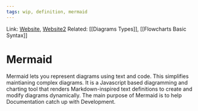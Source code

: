 ```yaml
---
tags: wip, definition, mermaid
---
```

Link: [Website](https://mermaid-js.github.io/mermaid/#/), [Website2](https://unpkg.com/mermaid@0.5.3/dist/www/all.html#mermaid)
Related: [[Diagrams Types]], [[Flowcharts Basic Syntax]]

# Mermaid
Mermaid lets you represent diagrams using text and code. This simplifies maintianing complex diagrams. It is a Javascript based diagramming and charting tool that renders Markdown-inspired text definitions to create and modify diagrams dynamically. The main purpose of Mermaid is to help Documentation catch up with Development.












